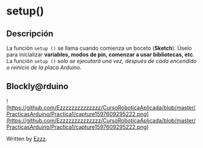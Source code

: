 # setup()

## Descripción
La función `setup ()` se llama cuando comienza un boceto (**Sketch**). Úselo para inicializar **variables, modos de pin, comenzar a usar bibliotecas, etc**. La función `setup ()` *solo se ejecutará una vez, después de cada encendido o reinicio de la placa Arduino*.

## Blockly@rduino
![https://github.com/Ezzzzzzzzzzzzzz/CursoRoboticaAplicada/blob/master/PracticasArduino/Practica1/capture1597609295222.png](https://github.com/Ezzzzzzzzzzzzzz/CursoRoboticaAplicada/blob/master/PracticasArduino/Practica1/capture1597609295222.png)

Written by  [Ezzz](https://ezzzzzzzzzzzzzz.github.io/).
<!--stackedit_data:
eyJoaXN0b3J5IjpbLTEwNzE4MjA0NjksLTEyNTM3MDE0ODgsLT
EyNTU5NTMxMzJdfQ==
-->